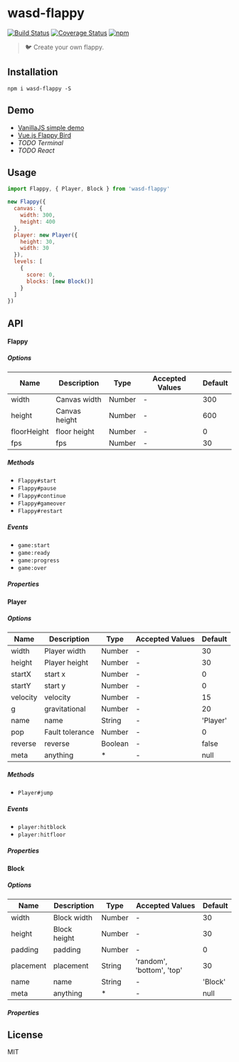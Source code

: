 # wasd-flappy
[![Build Status](https://travis-ci.org/QingWei-Li/wasd-flappy.svg?branch=master)](https://travis-ci.org/QingWei-Li/wasd-flappy)
[![Coverage Status](https://coveralls.io/repos/github/QingWei-Li/wasd-flappy/badge.svg?branch=master)](https://coveralls.io/github/QingWei-Li/wasd-flappy?branch=master)
[![npm](https://img.shields.io/npm/v/wasd-flappy.svg)](https://www.npmjs.com/package/wasd-flappy)

> 🐦 Create your own flappy.

## Installation
```shell
npm i wasd-flappy -S
```

## Demo

- [VanillaJS simple demo](https://wasd-org.github.io/wasd-flappy/vanilla/)
- [Vue.js Flappy Bird](https://wasd-org.github.io/wasd-flappy/vue/)
- *TODO Terminal*
- *TODO React*

## Usage
```javascript
import Flappy, { Player, Block } from 'wasd-flappy'

new Flappy({
  canvas: {
    width: 300,
    height: 400
  },
  player: new Player({
    height: 30,
    width: 30
  }),
  levels: [
    {
      score: 0,
      blocks: [new Block()]
    }
  ]
})
```

## API

#### Flappy

##### Options

| Name | Description | Type | Accepted Values | Default |
|------|-------------|------|-----------------|---------|
| width | Canvas width  | Number  | - | 300 |
| height | Canvas height  | Number  | - | 600 |
| floorHeight | floor height  | Number  | - | 0 |
| fps | fps  | Number  | - | 30 |


##### Methods

- `Flappy#start`
- `Flappy#pause`
- `Flappy#continue`
- `Flappy#gameover`
- `Flappy#restart`

##### Events
- `game:start`
- `game:ready`
- `game:progress`
- `game:over`

##### Properties


#### Player

##### Options

| Name | Description | Type | Accepted Values | Default |
|------|-------------|------|-----------------|---------|
| width | Player width  | Number  | - | 30 |
| height | Player height  | Number  | - | 30 |
| startX | start x  | Number  | - | 0 |
| startY | start y  | Number  | - | 0 |
| velocity | velocity  | Number  | - | 15 |
| g | gravitational  | Number  | - | 20 |
| name | name  | String  | - | 'Player' |
| pop | Fault tolerance  | Number  | - | 0 |
| reverse | reverse  | Boolean  | - | false |
| meta | anything  | *  | - | null |


##### Methods

- `Player#jump`

##### Events

- `player:hitblock`
- `player:hitfloor`

##### Properties


#### Block

##### Options

| Name | Description | Type | Accepted Values | Default |
|------|-------------|------|-----------------|---------|
| width | Block width  | Number  | - | 30 |
| height | Block height  | Number  | - | 30 |
| padding | padding  | Number  | - | 0 |
| placement | placement  | String  | 'random', 'bottom', 'top' | 30 |
| name | name  | String  | - | 'Block' |
| meta | anything  | *  | - | null |

##### Properties

## License
MIT
